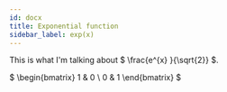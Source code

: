 ```yaml
---
id: docx
title: Exponential function
sidebar_label: exp(x)
---
```


This is what I'm talking about 
$
\frac{e^{x} }{\sqrt{2}}
$.

$
\begin{bmatrix}
1 & 0 \\
0 & 1
\end{bmatrix}
$
